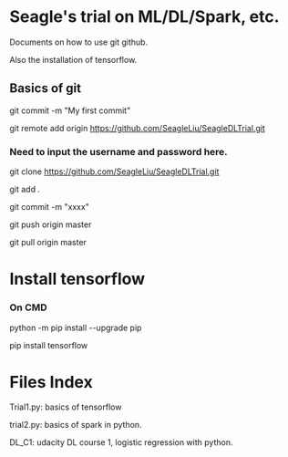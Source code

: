 # Seagle's trial on ML/DL/Spark, etc.

Documents on how to use git github.

Also the installation of tensorflow.

## Basics of git
git commit -m "My first commit"

git remote add origin https://github.com/SeagleLiu/SeagleDLTrial.git

### Need to input the username and password here.

git clone https://github.com/SeagleLiu/SeagleDLTrial.git

git add *.*

git commit -m "xxxx"

git push origin master

git pull origin master

# Install tensorflow
### On CMD

python -m pip install --upgrade pip

pip install tensorflow

# Files Index

Trial1.py: basics of tensorflow

trial2.py: basics of spark in python.

DL_C1: udacity DL course 1, logistic regression with python.